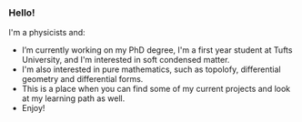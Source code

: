 ### Hello!

I'm a physicists and:

- I’m currently working on my PhD degree, I'm a first year student at Tufts University, and I'm interested in soft condensed matter.
- I'm also interested in pure mathematics, such as topolofy, differential geometry and differential forms.
- This is a place when you can find some of my current projects and look at my learning path as well.
- Enjoy!


<!--
**emmanuellfc/emmanuellfc** is a ✨ _special_ ✨ repository because its `README.md` (this file) appears on your GitHub profile.

Here are some ideas to get you started:

- 🔭 I’m currently working on ...
- 🌱 I’m currently learning ...
- 👯 I’m looking to collaborate on ...
- 🤔 I’m looking for help with ...
- 💬 Ask me about ...
- 📫 How to reach me: ...
- 😄 Pronouns: ...
- ⚡ Fun fact: ...
-->
